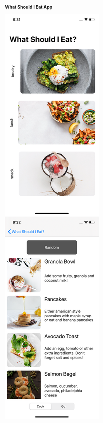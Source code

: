 **What Should I Eat App**

<img src="Images/WhatShouldIEatScr1.png" width="300">
<img src="Images/WhatShouldIEatScr2.png" width="300">
